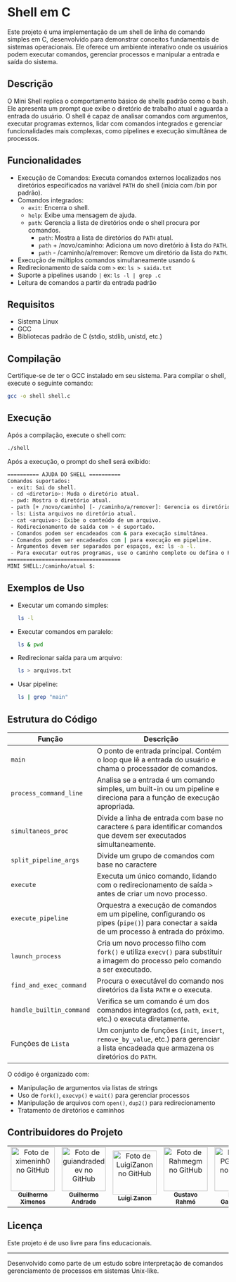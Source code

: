 
# Shell em C

Este projeto é uma implementação de um shell de linha de comando simples em C, desenvolvido para demonstrar conceitos fundamentais de sistemas operacionais. Ele oferece um ambiente interativo onde os usuários podem executar comandos, gerenciar processos e manipular a entrada e saída do sistema.

## Descrição

O Mini Shell replica o comportamento básico de shells padrão como o bash. Ele apresenta um prompt que exibe o diretório de trabalho atual e aguarda a entrada do usuário. O shell é capaz de analisar comandos com argumentos, executar programas externos, lidar com comandos integrados e gerenciar funcionalidades mais complexas, como pipelines e execução simultânea de processos.

## Funcionalidades

- Execução de Comandos: Executa comandos externos localizados nos diretórios especificados na variável `PATH` do shell (inicia com /bin por padrão).
- Comandos integrados:
    - `exit`: Encerra o shell.
    - `help`: Exibe uma mensagem de ajuda.
    - `path`: Gerencia a lista de diretórios onde o shell procura por comandos.
        - `path`: Mostra a lista de diretórios do `PATH` atual.
        - `path` + /novo/caminho: Adiciona um novo diretório à lista do `PATH`.
        - `path` - /caminho/a/remover: Remove um diretório da lista do `PATH`.
- Execução de múltiplos comandos simultaneamente usando `&`
- Redirecionamento de saída com `>` ex: `ls > saida.txt`
- Suporte a pipelines usando `|` ex: `ls -l | grep .c`
- Leitura de comandos a partir da entrada padrão

## Requisitos

- Sistema Linux
- GCC
- Bibliotecas padrão de C (stdio, stdlib, unistd, etc.)

## Compilação

Certifique-se de ter o GCC instalado em seu sistema. Para compilar o shell, execute o seguinte comando:

```bash
gcc -o shell shell.c
```

## Execução

Após a compilação, execute o shell com:

```bash
./shell
```

Após a execução, o prompt do shell será exibido:
```bash
========== AJUDA DO SHELL ==========
Comandos suportados:
 - exit: Sai do shell.
 - cd <diretorio>: Muda o diretório atual.
 - pwd: Mostra o diretório atual.
 - path [+ /novo/caminho] [- /caminho/a/remover]: Gerencia os diretórios onde procurar comandos.
 - ls: Lista arquivos no diretório atual.
 - cat <arquivo>: Exibe o conteúdo de um arquivo.
 - Redirecionamento de saída com > é suportado.
 - Comandos podem ser encadeados com & para execução simultânea.
 - Comandos podem ser encadeados com | para execução em pipeline.
 - Argumentos devem ser separados por espaços, ex: ls -a -l.
 - Para executar outros programas, use o caminho completo ou defina o PATH com o comando path.
====================================
MINI SHELL:/caminho/atual $:
```
## Exemplos de Uso

- Executar um comando simples:
  ```bash
  ls -l
  ```

- Executar comandos em paralelo:
  ```bash
  ls & pwd
  ```

- Redirecionar saída para um arquivo:
  ```bash
  ls > arquivos.txt
  ```

- Usar pipeline:
  ```bash
  ls | grep "main"
  ```

## Estrutura do Código

| Função | Descrição |
|-------------|-------------|
| `main`  | O ponto de entrada principal. Contém o loop que lê a entrada do usuário e chama o processador de comandos.  |
| `process_command_line` | Analisa se a entrada é um comando simples, um built-in ou um pipeline e direciona para a função de execução apropriada.  |
| `simultaneos_proc` | Divide a linha de entrada com base no caractere `&` para identificar comandos que devem ser executados simultaneamente.|
| `split_pipeline_args` | Divide um grupo de comandos com base no caractere |
| `execute` | Executa um único comando, lidando com o redirecionamento de saída `>` antes de criar um novo processo.| 
| `execute_pipeline` | Orquestra a execução de comandos em um pipeline, configurando os pipes (`pipe()`) para conectar a saída de um processo à entrada do próximo.|
| `launch_process` | Cria um novo processo filho com `fork()` e utiliza `execv()` para substituir a imagem do processo pelo comando a ser executado. |
| `find_and_exec_command` | Procura o executável do comando nos diretórios da lista `PATH` e o executa.|
| `handle_builtin_command` | Verifica se um comando é um dos comandos integrados (`cd`, `path`, `exit`, etc.) o executa diretamente.|
| Funções de `Lista` | Um conjunto de funções (`init`, `insert`, `remove_by_value`, etc.) para gerenciar a lista encadeada que armazena os diretórios do `PATH`.|

O código é organizado com:

- Manipulação de argumentos via listas de strings
- Uso de `fork()`, `execvp()` e `wait()` para gerenciar processos
- Manipulação de arquivos com `open()`, `dup2()` para redirecionamento
- Tratamento de diretórios e caminhos

## Contribuidores do Projeto
<table>
  <tr>
    <td align="center">
      <a href="https://github.com/ximeninh0">
      <img src="https://avatars.githubusercontent.com/u/178533035?v=4" width="100px;" alt="Foto de ximeninh0 no GitHub"/><br>
      <sub>
      <b>Guilherme Ximenes</b>
      </sub>
      </a>
    </td>
    <td align="center">
      <a href="https://github.com/guiandradedev">
      <img src="https://avatars.githubusercontent.com/u/42524262?v=4" width="100px;" alt="Foto de guiandradedev no GitHub"/><br>
      <sub>
      <b>Guilherme Andrade</b>
      </sub>
      </a>
    </td>
    <td align="center">
      <a href="https://github.com/LuigiZanon">
      <img src="https://avatars.githubusercontent.com/u/133017207?v=4" width="100px;" alt="Foto de LuigiZanon no GitHub"/><br>
      <sub>
      <b>Luigi Zanon</b>
      </sub>
      </a>
    </td>
    <td align="center">
      <a href="https://github.com/Rahmegm">
      <img src="https://avatars.githubusercontent.com/u/142615888?v=4" width="100px;" alt="Foto de Rahmegm no GitHub"/><br>
      <sub>
      <b>Gustavo Rahmé</b>
      </sub>
      </a>
    </td>
    <td align="center">
      <a href="https://github.com/PG2zinho">
      <img src="https://avatars.githubusercontent.com/u/125620181?v=4" width="100px;" alt="Foto de PG2zinho no GitHub"/><br>
      <sub>
      <b>Pedro Gasparotto</b>
      </sub>
      </a>
    </td>
    <td align="center">
      <a href="https://github.com/isabelacrestana">
      <img src="https://avatars.githubusercontent.com/u/126805402?v=4" width="100px;" alt="Foto de isabelacrestana no GitHub"/><br>
      <sub>
      <b>Isabela Crestana</b>
      </sub>
      </a>
    </td>
    <td align="center">
      <a href="https://github.com/Campos2201">
      <img src="https://avatars.githubusercontent.com/u/101422422?v=4" width="100px;" alt="Foto de Campos2201 no GitHub"/><br>
      <sub>
      <b>Gustavo Campos</b>
      </sub>
      </a>
    </td>
  </tr>
</table>

## Licença

Este projeto é de uso livre para fins educacionais.

---
Desenvolvido como parte de um estudo sobre interpretação de comandos  gerenciamento de processos em sistemas Unix-like.
